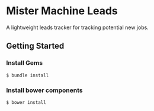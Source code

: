 # Mister Machine Leads

A lightweight leads tracker for tracking potential new jobs.

## Getting Started

### Install Gems

```
$ bundle install
```

### Install bower components

```
$ bower install
```

